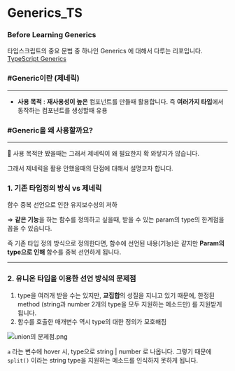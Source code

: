 # Generics_TS
### Before Learning Generics 
타입스크립트의 중요 문법 중 하나인 Generics 에 대해서 다루는 리포입니다.  [TypeScript Generics](https://reinvented-specialist-02e.notion.site/Prototype-Generic-a6d4b5ee8010465b93fb876d9550f38a) 


### #Generic이란 (제네릭)

---

- **사용 목적** : **재사용성이 높은** 컴포넌트를 만들때 활용합니다. 즉 **여러가지 타입**에서 동작하는 컴포넌트를 생성할때 유용

### #Generic을 왜 사용할까요?

---

🤔 사용 목적만 봤을때는 그래서 제네릭이 왜 필요한지 확 와닿지가 않습니다. 

그래서 제네릭을 활용 안했을때의 단점에 대해서 설명코자 합니다.

### 1. 기존 타입정의 방식 vs 제네릭

함수 중복 선언으로 인한 유지보수성의 저하 

⇒ **같은 기능**을 하는 함수를 정의하고 싶을때, 받을 수 있는 param의 type의 한계점을 꼽을 수 있습니다. 

즉 기존 타입 정의 방식으로 정의한다면, 함수에 선언된 내용(기능)은 같지만 **Param의 type으로 인해** 함수를 중복 선언하게 됩니다. 

 ****

### 2. 유니온 타입을 이용한 선언 방식의 문제점

1. type을 여러개 받을 수는 있지만, **교집합**의 성질을 지니고 있기 때문에,
한정된 method (string과 number 2개의 type을 모두 지원하는 메소드만) 를 지원받게 됩니다.
2. 함수를 호출한 매개변수 역시 type의 대한 정의가 모호해짐

![union의 문제점.png](https://s3-us-west-2.amazonaws.com/secure.notion-static.com/343f0ac4-c652-454b-b6f7-df6ec1adbfc9/union%EC%9D%98_%EB%AC%B8%EC%A0%9C%EC%A0%90.png)

`a` 라는 변수에 hover 시, type으로 string | number 로 나옵니다. 그렇기 때문에 `split()` 이라는 string type을 지원하는 메소드를 인식하지 못하게 됩니다.